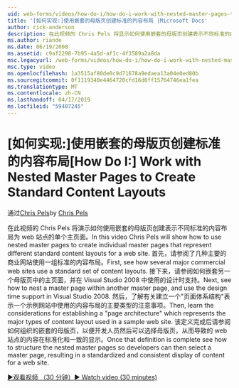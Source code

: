 ```yaml
---
uid: web-forms/videos/how-do-i/how-do-i-work-with-nested-master-pages-to-create-standard-content-layouts
title: '[如何实现:]使用嵌套的母版页创建标准的内容布局 |Microsoft Docs'
author: rick-anderson
description: 在此视频的 Chris Pels 将显示如何使用嵌套的母版页创建表示不同标准的内容布局为 w 的单个主页面...
ms.author: riande
ms.date: 06/19/2008
ms.assetid: c9af2298-7b95-4a5d-af1c-4f3589a2a8da
msc.legacyurl: /web-forms/videos/how-do-i/how-do-i-work-with-nested-master-pages-to-create-standard-content-layouts
msc.type: video
ms.openlocfilehash: 1a3515af80de0c9d71678a9edaea13a04e0ed80b
ms.sourcegitcommit: 0f1119340e4464720cfd16d0ff15764746ea1fea
ms.translationtype: MT
ms.contentlocale: zh-CN
ms.lasthandoff: 04/17/2019
ms.locfileid: "59407245"
---
```

# <a name="how-do-i-work-with-nested-master-pages-to-create-standard-content-layouts"></a><span data-ttu-id="60455-103">[如何实现:]使用嵌套的母版页创建标准的内容布局</span><span class="sxs-lookup"><span data-stu-id="60455-103">[How Do I:] Work with Nested Master Pages to Create Standard Content Layouts</span></span>

<span data-ttu-id="60455-104">通过[Chris Pels](https://twitter.com/chrispels)</span><span class="sxs-lookup"><span data-stu-id="60455-104">by [Chris Pels](https://twitter.com/chrispels)</span></span>

<span data-ttu-id="60455-105">在此视频的 Chris Pels 将演示如何使用嵌套的母版页创建表示不同标准的内容布局为 web 站点的单个主页面。</span><span class="sxs-lookup"><span data-stu-id="60455-105">In this video Chris Pels will show how to use nested master pages to create individual master pages that represent different standard content layouts for a web site.</span></span> <span data-ttu-id="60455-106">首先，请参阅了几种主要的商业网站使用一组标准的内容布局。</span><span class="sxs-lookup"><span data-stu-id="60455-106">First, see how several major commercial web sites use a standard set of content layouts.</span></span> <span data-ttu-id="60455-107">接下来，请参阅如何嵌套另一个母版页中的主页面，并在 Visual Studio 2008 中使用的设计时支持。</span><span class="sxs-lookup"><span data-stu-id="60455-107">Next, see how to nest a master page within another master page, and use the design time support in Visual Studio 2008.</span></span> <span data-ttu-id="60455-108">然后，了解有关建立一个"页面体系结构"表示一个示例网站中使用的内容布局的主要类型的注意事项。</span><span class="sxs-lookup"><span data-stu-id="60455-108">Then, learn the considerations for establishing a "page architecture" which represents the major types of content layout used in a sample web site.</span></span> <span data-ttu-id="60455-109">该定义完成后请参阅如何组织的嵌套的母版页，以便开发人员然后可以选择母版页，从而导致的 web 站点的内容在标准化和一致的显示。</span><span class="sxs-lookup"><span data-stu-id="60455-109">Once that definition is complete see how to structure the nested master pages so developers can then select a master page, resulting in a standardized and consistent display of content for a web site.</span></span>

[<span data-ttu-id="60455-110">&#9654;观看视频 （30 分钟）</span><span class="sxs-lookup"><span data-stu-id="60455-110">&#9654; Watch video (30 minutes)</span></span>](https://channel9.msdn.com/Blogs/ASP-NET-Site-Videos/how-do-i-work-with-nested-master-pages-to-create-standard-content-layouts)
